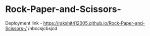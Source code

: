 # Rock-Paper-and-Scissors-
Deployment link - https://rakshit412005.github.io/Rock-Paper-and-Scissors-/
/nbccsjcbsjcd 
